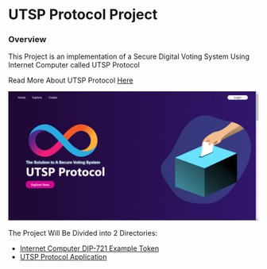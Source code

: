 # UTSP Protocol Project

### Overview
This Project is an implementation of a Secure Digital Voting System Using Internet Computer called UTSP Protocol

Read More About UTSP Protocol [Here](utsp_protocol)

![alt text](src/home_page.png)

The Project Will Be Divided into 2 Directories:
- [Internet Computer DIP-721 Example Token](dip721-nft-container)
- [UTSP Protocol Application](utsp_protocol)
